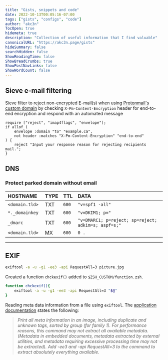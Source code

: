 ```yaml
---
title: "Gists, snippets and code"
date: 2022-10-13T00:05:16-07:00
tags: ["gists", "configs", "code"]
author: "akc3n"
TocOpen: true
hidemeta: true
description: "Collection of useful information that I find valuable"
canonicalURL: "https://akc3n.page/gists"
hideSummary: false
searchHidden: false
ShowReadingTime: false
ShowBreadCrumbs: true
ShowPostNavLinks: false
ShowWordCount: false
---
```


## Sieve e-mail filtering

Sieve filter to reject non-encrypted E-mail(s) when using [Protonmail's custom domain](https://proton.me/support/sieve-advanced-custom-filters) by checking `X-Pm-Content-Encryption` header for end-to-end encryption and respond with an automated message

```sieve
require ["reject", "imap4flags", "envelope"]; 
if allof (
    envelope :domain "to" "example.ca",
    not header :matches "X-Pm-Content-Encryption" "end-to-end"
) { 
    reject "Input your response reason for rejecting recipients mail.";
}
```

## DNS

### Protect parked domain without email
<!-- TODO Add small description and include citations-->

| HOSTNAME | TYPE | TTL | DATA |
| :--- | :--- | :--- | :--- |
| `<domain.tld> `| TXT | `600` | `"v=spf1 -all"` |
| `*._domainkey` | TXT | `600` | `"v=DKIM1; p="` |
| `_dmarc` | TXT | `600` | `"v=DMARC1; p=reject; sp=reject; adkim=s; aspf=s;"` |
| `<domain.tld>` | MX | `600` | `0 .` |

---

## EXIF

```bash
exiftool -a -u -g1 -ee3 -api RequestAll=3 picture.jpg
```

Created a function `chckexif()` added to `$ZSH_CUSTOM/function.zsh`.

```bash
function chckexif(){
    exiftool -a -u -g1 -ee3 -api RequestAll=3 "$@"
}
```

Reading meta data information from a file using `exiftool`. The [application documentation](https://exiftool.org/exiftool_pod.html#READING-EXAMPLES) states the following:

> _Print all meta information in an image, including duplicate and unknown tags, sorted by group (for family 1). For performance reasons, this command may not extract all available metadata. (Metadata in embedded documents, metadata extracted by external utilities, and metadata requiring excessive processing time may not be extracted). Add -ee3 and -api RequestAll=3 to the command to extract absolutely everything available._